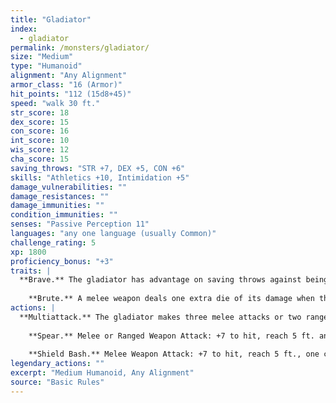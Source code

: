 ```yaml
---
title: "Gladiator"
index:
  - gladiator
permalink: /monsters/gladiator/
size: "Medium"
type: "Humanoid"
alignment: "Any Alignment"
armor_class: "16 (Armor)"
hit_points: "112 (15d8+45)"
speed: "walk 30 ft."
str_score: 18
dex_score: 15
con_score: 16
int_score: 10
wis_score: 12
cha_score: 15
saving_throws: "STR +7, DEX +5, CON +6"
skills: "Athletics +10, Intimidation +5"
damage_vulnerabilities: ""
damage_resistances: ""
damage_immunities: ""
condition_immunities: ""
senses: "Passive Perception 11"
languages: "any one language (usually Common)"
challenge_rating: 5
xp: 1800
proficiency_bonus: "+3"
traits: |
  **Brave.** The gladiator has advantage on saving throws against being frightened.
    
    **Brute.** A melee weapon deals one extra die of its damage when the gladiator hits with it (included in the attack).
actions: |
  **Multiattack.** The gladiator makes three melee attacks or two ranged attacks.
    
    **Spear.** Melee or Ranged Weapon Attack: +7 to hit, reach 5 ft. and range 20/60 ft., one target. Hit: 11 (2d6 + 4) piercing damage, or 13 (2d8 + 4) piercing damage if used with two hands to make a melee attack.
    
    **Shield Bash.** Melee Weapon Attack: +7 to hit, reach 5 ft., one creature. Hit: 9 (2d4 + 4) bludgeoning damage. If the target is a Medium or smaller creature, it must succeed on a DC 15 Strength saving throw or be knocked prone.  
legendary_actions: ""
excerpt: "Medium Humanoid, Any Alignment"
source: "Basic Rules"
---
```

